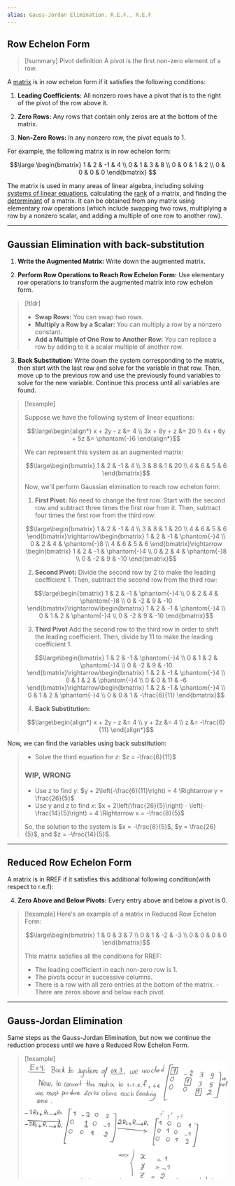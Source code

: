 ```yaml
---
alias: Gauss-Jordan Elimination, R.E.F., R.E.F
---
```

## Row Echelon Form


> [!summary] Pivot definition
> A pivot is the first non-zero element of a row.


A [matrix](Matrices.md) is in row echelon form if it satisfies the following conditions:

1. **Leading Coefficients:** All nonzero rows have a pivot that is to the right of the pivot of the row above it.

2. **Zero Rows:** Any rows that contain only zeros are at the bottom of the matrix.

3. **Non-Zero Rows:** In any nonzero row, the pivot equals to 1.

For example, the following matrix is in row echelon form:


$$\large \begin{bmatrix}
1 & 2 & -1 & 4 \\
0 & 1 & 3 & 8 \\
0 & 0 & 1 & 2 \\
0 & 0 & 0 & 0
\end{bmatrix}
$$

The matrix is used in many areas of linear algebra, including solving [systems of linear equations](Systems%20of%20Linear%20Equations.md), calculating the [rank](Rank.md) of a matrix, and finding the [determinant](Determinant.md) of a matrix. It can be obtained from any matrix using elementary row operations (which include swapping two rows, multiplying a row by a nonzero scalar, and adding a multiple of one row to another row).

---

## Gaussian Elimination with back-substitution

1. **Write the Augmented Matrix:** Write down the augmented matrix.
    
2. **Perform Row Operations to Reach Row Echelon Form:** Use elementary row operations to transform the augmented matrix into row echelon form.
    
> [!tldr]
> - **Swap Rows:** You can swap two rows.
> - **Multiply a Row by a Scalar:** You can multiply a row by a nonzero constant.
> - **Add a Multiple of One Row to Another Row:** You can replace a row by adding to it a scalar multiple of another row.
	
3. **Back Substitution:** Write down the system corresponding to the matrix, then start with the last row and solve for the variable in that row. Then, move up to the previous row and use the previously found variables to solve for the new variable. Continue this process until all variables are found.


> [!example]
> 
> Suppose we have the following system of linear equations:
> 
> $$\large\begin{align*}
x + 2y - z &= 4 \\
3x + 8y + z &= 20 \\
4x + 6y + 5z &= \phantom{-}6
\end{align*}$$
>
>We can represent this system as an augmented matrix:
>
>$$\large\begin{bmatrix}
1 & 2 & -1 & 4 \\
3 & 8 & 1 & 20 \\
4 & 6 & 5 & 6
\end{bmatrix}$$
> 
> Now, we'll perform Gaussian elimination to reach row echelon form:
>
>1. **First Pivot:**
   No need to change the first row. Start with the second row and subtract three times the first row from it. Then, subtract four times the first row from the third row:
>
>$$\large\begin{bmatrix}
1 & 2 & -1 & 4 \\
3 & 8 & 1 & 20 \\
4 & 6 & 5 & 6
\end{bmatrix}\rightarrow\begin{bmatrix}
1 & 2 & -1 & \phantom{-}4 \\
0 & 2 & 4 & \phantom{-}8 \\
4 & 6 & 5 & 6
\end{bmatrix}\rightarrow
\begin{bmatrix}
1 & 2 & -1 & \phantom{-}4 \\
0 & 2 & 4 & \phantom{-}8 \\
0 & -2 & 9 & -10
\end{bmatrix}$$
>
>2. **Second Pivot:**
   Divide the second row by 2 to make the leading coefficient 1. Then, subtract the second row from the third row:
>
>$$\large\begin{bmatrix}
1 & 2 & -1 & \phantom{-}4 \\
0 & 2 & 4 & \phantom{-}8 \\
0 & -2 & 9 & -10
\end{bmatrix}\rightarrow\begin{bmatrix}
1 & 2 & -1 & \phantom{-}4 \\
0 & 1 & 2 & \phantom{-}4 \\
0 & -2 & 9 & -10
\end{bmatrix}$$
>
>3. **Third Pivot**
>   Add the second row to the third row in order to shift the leading coefficient. Then, divide by 11 to make the leading coefficient 1.
>   
> $$\large\begin{bmatrix}
1 & 2 & -1 & \phantom{-}4 \\
0 & 1 & 2 & \phantom{-}4 \\
0 & -2 & 9 & -10
\end{bmatrix}\rightarrow\begin{bmatrix}
1 & 2 & -1 & \phantom{-}4 \\
0 & 1 & 2 & \phantom{-}4 \\
0 & 0 & 11 & -6
\end{bmatrix}\rightarrow\begin{bmatrix}
1 & 2 & -1 & \phantom{-}4 \\
0 & 1 & 2 & \phantom{-}4 \\
0 & 0 & 1 & -\frac{6}{11}
\end{bmatrix}$$
>
>4. **Back Substitution:**
>   
> $$\large\begin{align*} x + 2y - z &= 4 \\ y + 2z &= 4 \\ z &= -\frac{6}{11} \end{align*}$$
>   
   Now, we can find the variables using back substitution:
>   - Solve the third equation for $z$:  $z = -\frac{6}{11}$
>  ### WIP, WRONG
>   - Use z to find $y$: $y + 2\left(-\frac{6}{11}\right) = 4 \Rightarrow y = \frac{26}{5}$
>   - Use y and z to find $x$: $x + 2\left(\frac{26}{5}\right) - \left(-\frac{14}{5}\right) = 4 \Rightarrow x = -\frac{8}{5}$
>
>
>So, the solution to the system is $x = -\frac{8}{5}$, $y = \frac{26}{5}$, and $z = -\frac{14}{5}$.

---

## Reduced Row Echelon Form

A matrix is in RREF if it satisfies this additional following condition(with respect to r.e.f): 

4. **Zero Above and Below Pivots:** Every entry above and below a pivot is 0. 


> [!example]
> Here's an example of a matrix in Reduced Row Echelon Form: 
> 
> $$\large\begin{bmatrix} 1 & 0 & 3 & 7 \\ 0 & 1 & -2 & -3 \\ 0 & 0 & 0 & 0 \end{bmatrix}$$
> 
> This matrix satisfies all the conditions for RREF: 
> - The leading coefficient in each non-zero row is 1. 
> - The pivots occur in successive columns. 
> - There is a row with all zero entries at the bottom of the matrix. - There are zeros above and below each pivot.

---

## Gauss-Jordan Elimination

Same steps as the Gauss-Jordan Elimination, but now we continue the reduction process until we have a Reduced Row Echelon Form.


> [!example]
> ![](../z_images/Pasted%20image%2020230806102622.png)
